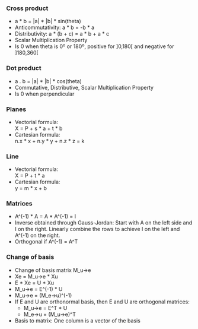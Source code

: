 ### Cross product
- a * b = |a| * |b| * sin(theta)
- Anticommutativity: a * b = -b * a 
- Distributivity: a * (b + c) = a * b + a * c
- Scalar Multiplication Property
- Is 0 when theta is 0º or 180º, positive for ]0,180[ and negative for ]180,360[

### Dot product
- a . b = |a| * |b| * cos(theta)
- Commutative, Distributive, Scalar Multiplication Property
- Is 0 when perpendicular

### Planes
- Vectorial formula:  
X = P + s * a + t * b  
- Cartesian formula:  
n.x * x + n.y * y + n.z * z = k

### Line
- Vectorial formula:  
X = P + t * a
- Cartesian formula:  
y = m * x + b

### Matrices
- A^(-1) * A = A * A^(-1) = I
- Inverse obtained through Gauss-Jordan: Start with A on the left side and I on the right. Linearly combine the rows to achieve I on the left and A^(-1) on the right.
- Orthogonal if A^(-1) = A^T

### Change of basis
- Change of basis matrix M_u->e
- Xe = M_u->e * Xu
- E * Xe = U * Xu
- M_u->e = E^(-1) * U
- M_u->e = (M_e->u)^(-1)
- If E and U are orthonormal basis, then E and U are orthogonal matrices:
    - M_u->e = E^T * U
    - M_e->u = (M_u->e)^T
- Basis to matrix: One column is a vector of the basis
